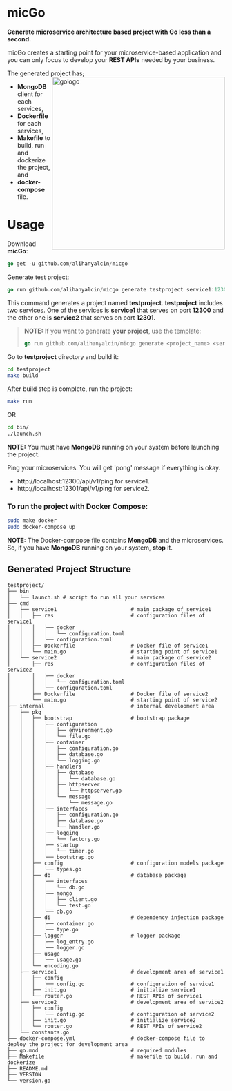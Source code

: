 # micGo
**Generate microservice architecture based project with Go less than a second.**

micGo creates a starting point for your microservice-based application and you can only focus to develop your **REST APIs** needed by your business. 

The generated project has; 
<img src="https://upload.wikimedia.org/wikipedia/commons/thumb/0/05/Go_Logo_Blue.svg/1200px-Go_Logo_Blue.svg.png" align="right" width="400px" alt="gologo">
* **MongoDB** client for each services, 
* **Dockerfile** for each services, 
* **Makefile** to build, run and dockerize the project, and
* **docker-compose** file.

# Usage

Download **micGo**:
```go
go get -u github.com/alihanyalcin/micgo
```
Generate test project:
```go
go run github.com/alihanyalcin/micgo generate testproject service1:12300 service2:12301
```
This command generates a project named **testproject**. **testproject** includes two services. One of the services is **service1** that serves on port **12300** and the other one is **service2** that serves on port **12301**.


>**NOTE:** If you want to generate **your project**, use the template:
>```go
>go run github.com/alihanyalcin/micgo generate <project_name> <service_name1>:<service_port1> ><service_name2>:<service_port2> ... <service_nameX>:<service_portX>
>```


Go to **testproject** directory and build it: 
```sh
cd testproject
make build
```
After build step is complete, run the project:
```sh
make run
```
OR
```sh
cd bin/
./launch.sh
```
**NOTE:** You must have **MongoDB** running on your system before launching the project.

Ping your microservices. You will get 'pong' message if everything is okay.
- http://localhost:12300/api/v1/ping for service1.
- http://localhost:12301/api/v1/ping for service2.

### To run the project with Docker Compose:
```sh
sudo make docker
sudo docker-compose up
```
**NOTE:** The Docker-compose file contains **MongoDB** and the microservices. So, if you have **MongoDB** running on your system, **stop** it. 

## Generated Project Structure
```
testproject/
├── bin
│   └── launch.sh # script to run all your services
├── cmd
│   ├── service1                        # main package of service1
│   │   ├── res                         # configuration files of service1
│   │   │   ├── docker
│   │   │   │   └── configuration.toml
│   │   │   └── configuration.toml
│   │   ├── Dockerfile                  # Docker file of service1
│   │   └── main.go                     # starting point of service1
│   └── service2                        # main package of service2
│       ├── res                         # configuration files of service2 
│       │   ├── docker
│       │   │   └── configuration.toml
│       │   └── configuration.toml
│       ├── Dockerfile                  # Docker file of service2
│       └── main.go                     # starting point of service2
├── internal                            # internal development area
│   ├── pkg
│   │   ├── bootstrap                   # bootstrap package
│   │   │   ├── configuration
│   │   │   │   ├── environment.go
│   │   │   │   └── file.go
│   │   │   ├── container
│   │   │   │   ├── configuration.go
│   │   │   │   ├── database.go
│   │   │   │   └── logging.go
│   │   │   ├── handlers
│   │   │   │   ├── database
│   │   │   │   │   └── database.go
│   │   │   │   ├── httpserver
│   │   │   │   │   └── httpserver.go
│   │   │   │   └── message
│   │   │   │       └── message.go
│   │   │   ├── interfaces
│   │   │   │   ├── configuration.go
│   │   │   │   ├── database.go
│   │   │   │   └── handler.go
│   │   │   ├── logging
│   │   │   │   └── factory.go
│   │   │   ├── startup
│   │   │   │   └── timer.go
│   │   │   └── bootstrap.go
│   │   ├── config                      # configuration models package
│   │   │   └── types.go
│   │   ├── db                          # database package
│   │   │   ├── interfaces
│   │   │   │   └── db.go
│   │   │   ├── mongo
│   │   │   │   ├── client.go
│   │   │   │   └── test.go
│   │   │   └── db.go
│   │   ├── di                          # dependency injection package
│   │   │   ├── container.go
│   │   │   └── type.go
│   │   ├── logger                      # logger package
│   │   │   ├── log_entry.go
│   │   │   └── logger.go
│   │   ├── usage
│   │   │   └── usage.go
│   │   └── encoding.go
│   ├── service1                        # development area of service1
│   │   ├── config
│   │   │   └── config.go               # configuration of service1
│   │   ├── init.go                     # initialize service1
│   │   └── router.go                   # REST APIs of service1
│   ├── service2                        # development area of service2
│   │   ├── config
│   │   │   └── config.go               # configuration of service2
│   │   ├── init.go                     # initialize service2
│   │   └── router.go                   # REST APIs of service2
│   └── constants.go
├── docker-compose.yml                  # docker-compose file to deploy the project for development area 
├── go.mod                              # required modules
├── Makefile                            # makefile to build, run and dockerize
├── README.md
├── VERSION
└── version.go
```

